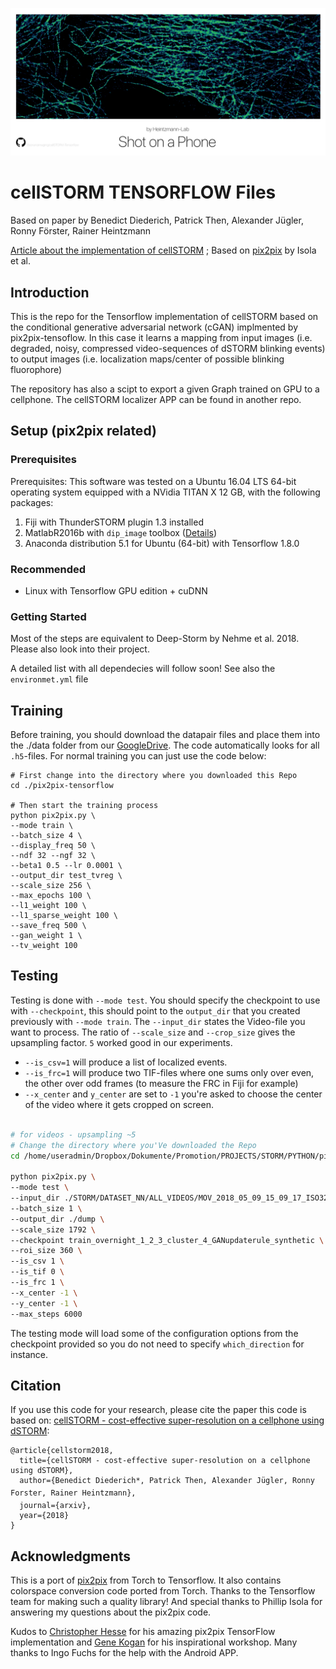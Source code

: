 ![cellSTORM APP](./images/ShotOnHuawei_4.png)

cellSTORM TENSORFLOW Files
==============================

Based on paper by Benedict Diederich, Patrick Then, Alexander Jügler, Ronny Förster, Rainer Heintzmann

[Article about the implementation of cellSTORM](https://arxiv.org/abs/1804.06244)
; Based on [pix2pix](https://phillipi.github.io/pix2pix/) by Isola et al.

## Introduction
This is the repo for the Tensorflow implementation of cellSTORM based on the conditional generative adversarial network (cGAN) implmented by pix2pix-tensoflow. In this case it learns a mapping from input images (i.e. degraded, noisy, compressed video-sequences of dSTORM blinking events) to output images (i.e. localization maps/center of possible blinking fluorophore)

The repository has also a scipt to export a given Graph trained on GPU to a cellphone. The cellSTORM localizer APP can be found in another repo.


## Setup (pix2pix related)

### Prerequisites

Prerequisites: This software was tested on a Ubuntu 16.04 LTS 64-bit operating system equipped with a NVidia TITAN X 12 GB, with the following packages:

1. Fiji with ThunderSTORM plugin 1.3 installed
2. MatlabR2016b with `dip_image` toolbox ([Details](https://github.com/bionanoimaging/cellSTORM-MATLAB))
3. Anaconda distribution 5.1 for Ubuntu (64-bit) with Tensorflow 1.8.0

### Recommended
- Linux with Tensorflow GPU edition + cuDNN

### Getting Started
Most of the steps are equivalent to Deep-Storm by Nehme et al. 2018. Please also look into their project. 

A detailed list with all dependecies will follow soon! 
See also the `environmet.yml` file

## Training
Before training, you should download the datapair files and place them into the ./data folder from our [GoogleDrive](https://drive.google.com/drive/folders/1dc1n7xVqvl5wu0Mui3TbSOfZdSqgrVZJ?usp=sharing). The code automatically looks for all `.h5`-files. 
For normal training you can just use the code below:

```
# First change into the directory where you downloaded this Repo
cd ./pix2pix-tensorflow

# Then start the training process
python pix2pix.py \
--mode train \
--batch_size 4 \
--display_freq 50 \
--ndf 32 --ngf 32 \
--beta1 0.5 --lr 0.0001 \
--output_dir test_tvreg \
--scale_size 256 \
--max_epochs 100 \
--l1_weight 100 \
--l1_sparse_weight 100 \
--save_freq 500 \
--gan_weight 1 \
--tv_weight 100

```


## Testing

Testing is done with `--mode test`.  You should specify the checkpoint to use with `--checkpoint`, this should point to the `output_dir` that you created previously with `--mode train`. The `--input_dir` states the Video-file you want to process. The ratio of `--scale_size` and `--crop_size` gives the upsampling factor. `5` worked good in our experiments. 
 
- `--is_csv=1` will produce a list of localized events. 
- `--is_frc=1` will produce two TIF-files where one sums only over even, the other over odd frames (to measure the FRC in Fiji for example)
- `--x_center` and `y_center` are set to `-1` you're asked to choose the center of the video where it gets cropped on screen.
 




```sh

# for videos - upsampling ~5
# Change the directory where you'Ve downloaded the Repo
cd /home/useradmin/Dropbox/Dokumente/Promotion/PROJECTS/STORM/PYTHON/pix2pix-tensorflow

python pix2pix.py \
--mode test \
--input_dir ./STORM/DATASET_NN/ALL_VIDEOS/MOV_2018_05_09_15_09_17_ISO3200_texp_1_30_newsample.mp4 \
--batch_size 1 \
--output_dir ./dump \
--scale_size 1792 \
--checkpoint train_overnight_1_2_3_cluster_4_GANupdaterule_synthetic \
--roi_size 360 \
--is_csv 1 \
--is_tif 0 \
--is_frc 1 \
--x_center -1 \
--y_center -1 \
--max_steps 6000 
```

The testing mode will load some of the configuration options from the checkpoint provided so you do not need to specify `which_direction` for instance.


## Citation
If you use this code for your research, please cite the paper this code is based on: <a href="https://arxiv.org/abs/1804.06244">cellSTORM - cost-effective super-resolution on a cellphone using dSTORM</a>:

```
@article{cellstorm2018,
  title={cellSTORM - cost-effective super-resolution on a cellphone using dSTORM},
  author={Benedict Diederich*, Patrick Then, Alexander Jügler, Ronny Forster, Rainer Heintzmann},
  journal={arxiv},
  year={2018}
}
```

## Acknowledgments
This is a port of [pix2pix](https://github.com/phillipi/pix2pix) from Torch to Tensorflow.  It also contains colorspace conversion code ported from Torch.  Thanks to the Tensorflow team for making such a quality library!  And special thanks to Phillip Isola for answering my questions about the pix2pix code.

Kudos to [Christopher Hesse](https://github.com/christopherhesse) for his amazing pix2pix TensorFlow implementation and [Gene Kogan](http://genekogan.com/) for his inspirational workshop. Many thanks to Ingo Fuchs for the help with the Android APP.


